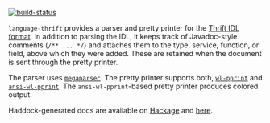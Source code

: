 [![build-status]](https://travis-ci.org/abhinav/language-thrift)

`language-thrift` provides a parser and pretty printer for the [Thrift IDL
format]. In addition to parsing the IDL, it keeps track of Javadoc-style
comments (`/** ... */`) and attaches them to the type, service, function, or
field, above which they were added. These are retained when the document is
sent through the pretty printer.

The parser uses [`megaparsec`]. The pretty printer supports both, [`wl-pprint`]
and [`ansi-wl-pprint`]. The `ansi-wl-pprint`-based pretty printer produces
colored output.

Haddock-generated docs are available on [Hackage] and [here].

  [build-status]: https://travis-ci.org/abhinav/language-thrift.svg?branch=master
  [Thrift IDL format]: http://thrift.apache.org/docs/idl
  [`megaparsec`]: http://hackage.haskell.org/package/megaparsec
  [`wl-pprint`]: http://hackage.haskell.org/package/wl-pprint
  [`ansi-wl-pprint`]: http://hackage.haskell.org/package/ansi-wl-pprint
  [Hackage]: http://hackage.haskell.org/package/language-thrift
  [here]: http://abhinavg.net/language-thrift/
